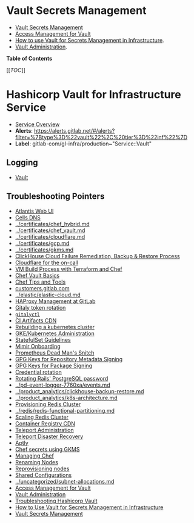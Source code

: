 # Vault Secrets Management

* [Vault Secrets Management](vault.md)
* [Access Management for Vault](access.md)
* [How to use Vault for Secrets Management in Infrastructure](usage.md).
* [Vault Administration](administration.md).

<!-- MARKER: do not edit this section directly. Edit services/service-catalog.yml then run scripts/generate-docs -->

**Table of Contents**

[[_TOC_]]

# Hashicorp Vault for Infrastructure Service

* [Service Overview](https://dashboards.gitlab.net/d/vault-main/vault-overview)
* **Alerts**: <https://alerts.gitlab.net/#/alerts?filter=%7Btype%3D%22vault%22%2C%20tier%3D%22inf%22%7D>
* **Label**: gitlab-com/gl-infra/production~"Service::Vault"

## Logging

* [Vault](https://nonprod-log.gitlab.net/goto/331c9c10-21df-11ed-af31-918941b0065a)

## Troubleshooting Pointers

* [Atlantis Web UI](../atlantis/webui.md)
* [Cells DNS](../cells/dns.md)
* [../certificates/chef_hybrid.md](../certificates/chef_hybrid.md)
* [../certificates/chef_vault.md](../certificates/chef_vault.md)
* [../certificates/cloudflare.md](../certificates/cloudflare.md)
* [../certificates/gcp.md](../certificates/gcp.md)
* [../certificates/gkms.md](../certificates/gkms.md)
* [ClickHouse Cloud Failure Remediation, Backup & Restore Process](../clickhouse/backup-restore.md)
* [Cloudflare for the on-call](../cloudflare/oncall.md)
* [VM Build Process with Terraform and Chef](../config_management/chef-process-overview.md)
* [Chef Vault Basics](../config_management/chef-vault.md)
* [Chef Tips and Tools](../config_management/chef-workflow.md)
* [customers.gitlab.com](../customersdot/api-key-rotation.md)
* [../elastic/elastic-cloud.md](../elastic/elastic-cloud.md)
* [HAProxy Management at GitLab](../frontend/haproxy.md)
* [Gitaly token rotation](../gitaly/gitaly-token-rotation.md)
* [`gitalyctl`](../gitaly/gitalyctl.md)
* [CI Artifacts CDN](../google-cloud-storage/artifacts-cdn.md)
* [Rebuilding a kubernetes cluster](../kube/k8s-cluster-rebuild.md)
* [GKE/Kubernetes Administration](../kube/kube-administration.md)
* [StatefulSet Guidelines](../kube/sts-guidelines.md)
* [Mimir Onboarding](../mimir/getting-started.md)
* [Prometheus Dead Man's Snitch](../monitoring/prometheus-snitch.md)
* [GPG Keys for Repository Metadata Signing](../packagecloud/manage-repository-metadata-signing-keys.md)
* [GPG Keys for Package Signing](../packaging/manage-package-signing-keys.md)
* [Credential rotation](../patroni/postgresql-role-credential-rotation.md)
* [Rotating Rails' PostgreSQL password](../patroni/rotating-rails-postgresql-password.md)
* [../pd-event-logger-7760xa/events.md](../pd-event-logger-7760xa/events.md)
* [../product_analytics/clickhouse-backup-restore.md](../product_analytics/clickhouse-backup-restore.md)
* [../product_analytics/k8s-architecture.md](../product_analytics/k8s-architecture.md)
* [Provisioning Redis Cluster](../redis/provisioning-redis-cluster.md)
* [../redis/redis-functional-partitioning.md](../redis/redis-functional-partitioning.md)
* [Scaling Redis Cluster](../redis/scaling-redis-cluster.md)
* [Container Registry CDN](../registry/cdn.md)
* [Teleport Administration](../teleport/teleport_admin.md)
* [Teleport Disaster Recovery](../teleport/teleport_disaster_recovery.md)
* [Aptly](../uncategorized/aptly.md)
* [Chef secrets using GKMS](../uncategorized/gkms-chef-secrets.md)
* [Managing Chef](../uncategorized/manage-chef.md)
* [Renaming Nodes](../uncategorized/rename-nodes.md)
* [Reprovisioning nodes](../uncategorized/reprovisioning-nodes.md)
* [Shared Configurations](../uncategorized/shared-configurations.md)
* [../uncategorized/subnet-allocations.md](../uncategorized/subnet-allocations.md)
* [Access Management for Vault](access.md)
* [Vault Administration](administration.md)
* [Troubleshooting Hashicorp Vault](troubleshooting.md)
* [How to Use Vault for Secrets Management in Infrastructure](usage.md)
* [Vault Secrets Management](vault.md)
<!-- END_MARKER -->
